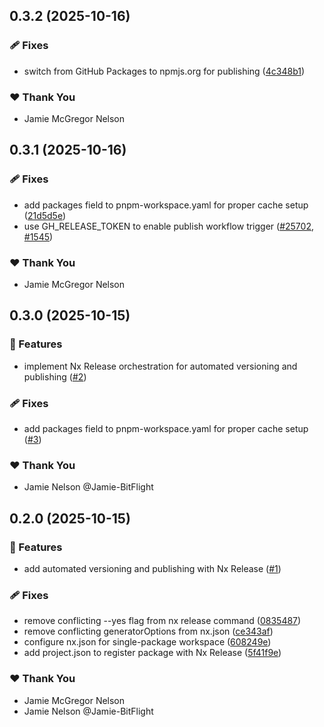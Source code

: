## 0.3.2 (2025-10-16)

### 🩹 Fixes

- switch from GitHub Packages to npmjs.org for publishing ([4c348b1](https://github.com/Jamie-BitFlight/git-forensics-mcp/commit/4c348b1))

### ❤️ Thank You

- Jamie McGregor Nelson

## 0.3.1 (2025-10-16)

### 🩹 Fixes

- add packages field to pnpm-workspace.yaml for proper cache setup ([21d5d5e](https://github.com/Jamie-BitFlight/git-forensics-mcp/commit/21d5d5e))
- use GH_RELEASE_TOKEN to enable publish workflow trigger ([#25702](https://github.com/Jamie-BitFlight/git-forensics-mcp/issues/25702), [#1545](https://github.com/Jamie-BitFlight/git-forensics-mcp/issues/1545))

### ❤️ Thank You

- Jamie McGregor Nelson

## 0.3.0 (2025-10-15)

### 🚀 Features

- implement Nx Release orchestration for automated versioning and publishing ([#2](https://github.com/Jamie-BitFlight/git-forensics-mcp/pull/2))

### 🩹 Fixes

- add packages field to pnpm-workspace.yaml for proper cache setup ([#3](https://github.com/Jamie-BitFlight/git-forensics-mcp/pull/3))

### ❤️ Thank You

- Jamie Nelson @Jamie-BitFlight

## 0.2.0 (2025-10-15)

### 🚀 Features

- add automated versioning and publishing with Nx Release ([#1](https://github.com/Jamie-BitFlight/git-forensics-mcp/pull/1))

### 🩹 Fixes

- remove conflicting --yes flag from nx release command ([0835487](https://github.com/Jamie-BitFlight/git-forensics-mcp/commit/0835487))
- remove conflicting generatorOptions from nx.json ([ce343af](https://github.com/Jamie-BitFlight/git-forensics-mcp/commit/ce343af))
- configure nx.json for single-package workspace ([608249e](https://github.com/Jamie-BitFlight/git-forensics-mcp/commit/608249e))
- add project.json to register package with Nx Release ([5f41f9e](https://github.com/Jamie-BitFlight/git-forensics-mcp/commit/5f41f9e))

### ❤️ Thank You

- Jamie McGregor Nelson
- Jamie Nelson @Jamie-BitFlight